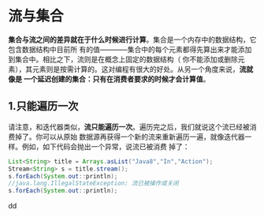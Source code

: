 流与集合
================================================================================
**集合与流之间的差异就在于什么时候进行计算**。集合是一个内存中的数据结构，它包含数据结构中目前所
有的值————集合中的每个元素都得先算出来才能添加到集合中。相比之下，流则是在概念上固定的数据结构（
你不能添加或删除元素），其元素则是按需计算的。这对编程有很大的好处。从另一个角度来说，**流就像是
一个延迟创建的集合：只有在消费者要求的时候才会计算值**。

## 1.只能遍历一次
请注意，和迭代器类似，**流只能遍历一次**。遍历完之后，我们就说这个流已经被消费掉了。你可以从原始
数据源再获得一个新的流来重新遍历一遍，就像迭代器一样。例如，如下代码会抛出一个异常，说流已被消费
掉了：
```java
List<String> title = Arrays.asList("Java8","In","Action");
Stream<String> s = title.stream();
s.forEach(System.out::println);
//java.lang.IllegalStateException: 流已被操作或关闭
s.forEach(System.out::println);
```




























dd
